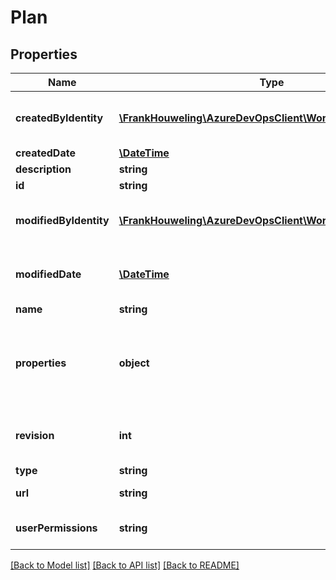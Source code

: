 # Plan

## Properties
Name | Type | Description | Notes
------------ | ------------- | ------------- | -------------
**createdByIdentity** | [**\FrankHouweling\AzureDevOpsClient\Work\Model\IdentityRef**](IdentityRef.md) | Identity that created this plan. Defaults to null for records before upgrading to ScaledAgileViewComponent4. | [optional] 
**createdDate** | [**\DateTime**](\DateTime.md) | Date when the plan was created | [optional] 
**description** | **string** | Description of the plan | [optional] 
**id** | **string** | Id of the plan | [optional] 
**modifiedByIdentity** | [**\FrankHouweling\AzureDevOpsClient\Work\Model\IdentityRef**](IdentityRef.md) | Identity that last modified this plan. Defaults to null for records before upgrading to ScaledAgileViewComponent4. | [optional] 
**modifiedDate** | [**\DateTime**](\DateTime.md) | Date when the plan was last modified. Default to CreatedDate when the plan is first created. | [optional] 
**name** | **string** | Name of the plan | [optional] 
**properties** | **object** | The PlanPropertyCollection instance associated with the plan. These are dependent on the type of the plan. For example, DeliveryTimelineView, it would be of type DeliveryViewPropertyCollection. | [optional] 
**revision** | **int** | Revision of the plan. Used to safeguard users from overwriting each other&#39;s changes. | [optional] 
**type** | **string** | Type of the plan | [optional] 
**url** | **string** | The resource url to locate the plan via rest api | [optional] 
**userPermissions** | **string** | Bit flag indicating set of permissions a user has to the plan. | [optional] 

[[Back to Model list]](../README.md#documentation-for-models) [[Back to API list]](../README.md#documentation-for-api-endpoints) [[Back to README]](../README.md)


